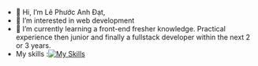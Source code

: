 - 👋 Hi, I’m Lê Phước Anh Đạt, 
- 👀 I’m interested in web development
- 🌱 I’m currently learning a front-end fresher knowledge. Practical experience then junior and finally a fullstack developer within the next 2 or 3 years.
- My skills :[![My Skills](https://skillicons.dev/icons?i=react,js,html,css)](https://skillicons.dev)

<!---
anhdatkz/anhdatkz is a ✨ special ✨ repository because its `README.md` (this file) appears on your GitHub profile.
You can click the Preview link to take a look at your changes.
--->
